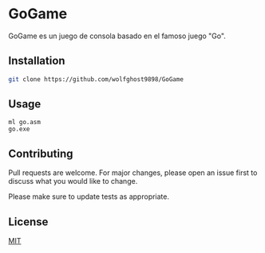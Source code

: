 # GoGame

GoGame es un juego de consola basado en el famoso juego "Go".

## Installation



```bash
git clone https://github.com/wolfghost9898/GoGame
```

## Usage

```
ml go.asm
go.exe
```

## Contributing
Pull requests are welcome. For major changes, please open an issue first to discuss what you would like to change.

Please make sure to update tests as appropriate.

## License
[MIT](https://choosealicense.com/licenses/mit/)
